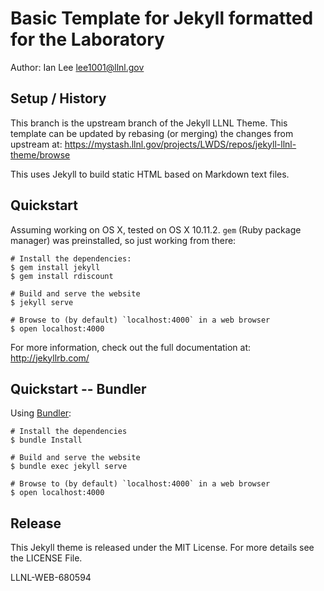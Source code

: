 Basic Template for Jekyll formatted for the Laboratory
======================================================

Author: Ian Lee <lee1001@llnl.gov>

## Setup / History

This branch is the upstream branch of the Jekyll LLNL Theme. This template can
be updated by rebasing (or merging) the changes from upstream at:
https://mystash.llnl.gov/projects/LWDS/repos/jekyll-llnl-theme/browse

This uses Jekyll to build static HTML based on Markdown text files.

## Quickstart

Assuming working on OS X, tested on OS X 10.11.2. `gem` (Ruby package manager)
was preinstalled, so just working from there:

    # Install the dependencies:
    $ gem install jekyll
    $ gem install rdiscount

    # Build and serve the website
    $ jekyll serve

    # Browse to (by default) `localhost:4000` in a web browser
    $ open localhost:4000

For more information, check out the full documentation at: http://jekyllrb.com/

## Quickstart -- Bundler

Using [Bundler](https://bundler.io):

    # Install the dependencies
    $ bundle Install

    # Build and serve the website
    $ bundle exec jekyll serve

    # Browse to (by default) `localhost:4000` in a web browser
    $ open localhost:4000

## Release

This Jekyll theme is released under the MIT License. For more details see the
LICENSE File.

LLNL-WEB-680594
